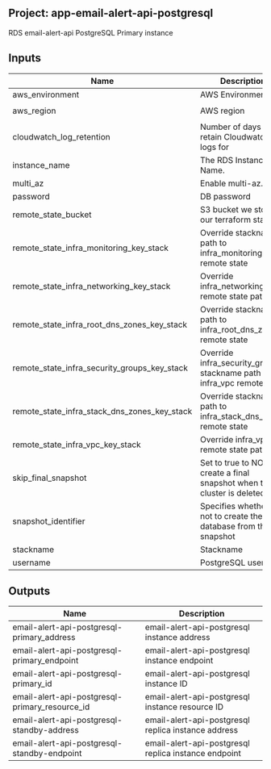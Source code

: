## Project: app-email-alert-api-postgresql

RDS email-alert-api PostgreSQL Primary instance


## Inputs

| Name | Description | Type | Default | Required |
|------|-------------|:----:|:-----:|:-----:|
| aws_environment | AWS Environment | string | - | yes |
| aws_region | AWS region | string | `eu-west-1` | no |
| cloudwatch_log_retention | Number of days to retain Cloudwatch logs for | string | - | yes |
| instance_name | The RDS Instance Name. | string | `` | no |
| multi_az | Enable multi-az. | string | `false` | no |
| password | DB password | string | - | yes |
| remote_state_bucket | S3 bucket we store our terraform state in | string | - | yes |
| remote_state_infra_monitoring_key_stack | Override stackname path to infra_monitoring remote state | string | `` | no |
| remote_state_infra_networking_key_stack | Override infra_networking remote state path | string | `` | no |
| remote_state_infra_root_dns_zones_key_stack | Override stackname path to infra_root_dns_zones remote state | string | `` | no |
| remote_state_infra_security_groups_key_stack | Override infra_security_groups stackname path to infra_vpc remote state | string | `` | no |
| remote_state_infra_stack_dns_zones_key_stack | Override stackname path to infra_stack_dns_zones remote state | string | `` | no |
| remote_state_infra_vpc_key_stack | Override infra_vpc remote state path | string | `` | no |
| skip_final_snapshot | Set to true to NOT create a final snapshot when the cluster is deleted. | string | - | yes |
| snapshot_identifier | Specifies whether or not to create the database from this snapshot | string | `` | no |
| stackname | Stackname | string | - | yes |
| username | PostgreSQL username | string | - | yes |

## Outputs

| Name | Description |
|------|-------------|
| email-alert-api-postgresql-primary_address | email-alert-api-postgresql instance address |
| email-alert-api-postgresql-primary_endpoint | email-alert-api-postgresql instance endpoint |
| email-alert-api-postgresql-primary_id | email-alert-api-postgresql instance ID |
| email-alert-api-postgresql-primary_resource_id | email-alert-api-postgresql instance resource ID |
| email-alert-api-postgresql-standby-address | email-alert-api-postgresql replica instance address |
| email-alert-api-postgresql-standby-endpoint | email-alert-api-postgresql replica instance endpoint |

